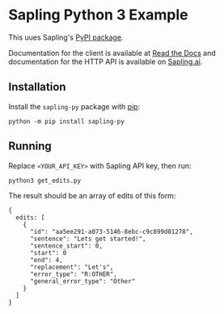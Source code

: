 # Sapling Python 3 Example

This uues Sapling's [PyPI package](https://pypi.org/project/sapling-py/).

Documentation for the client is available at [Read the Docs](https://sapling.readthedocs.io/) and documentation for the HTTP API is available on [Sapling.ai](https://sapling.ai/docs).

## Installation

Install the `sapling-py` package with [pip](https://pip.pypa.io/en/stable/installation/):
```
python -m pip install sapling-py
```

## Running

Replace `<YOUR_API_KEY>` with Sapling API key, then run:
```
python3 get_edits.py
```

The result should be an array of edits of this form:
```
{
  edits: [
    {
      "id": "aa5ee291-a073-5146-8ebc-c9c899d01278",
      "sentence": "Lets get started!",
      "sentence_start": 0,
      "start": 0
      "end": 4,
      "replacement": "Let's",
      "error_type": "R:OTHER",
      "general_error_type": "Other"
    }
  ]
}
```
